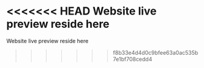 <<<<<<< HEAD
Website live preview reside here
=======
Website live preview reside here
>>>>>>> f8b33e4d4d0c9bfee63a0ac535b7e1bf708cedd4
